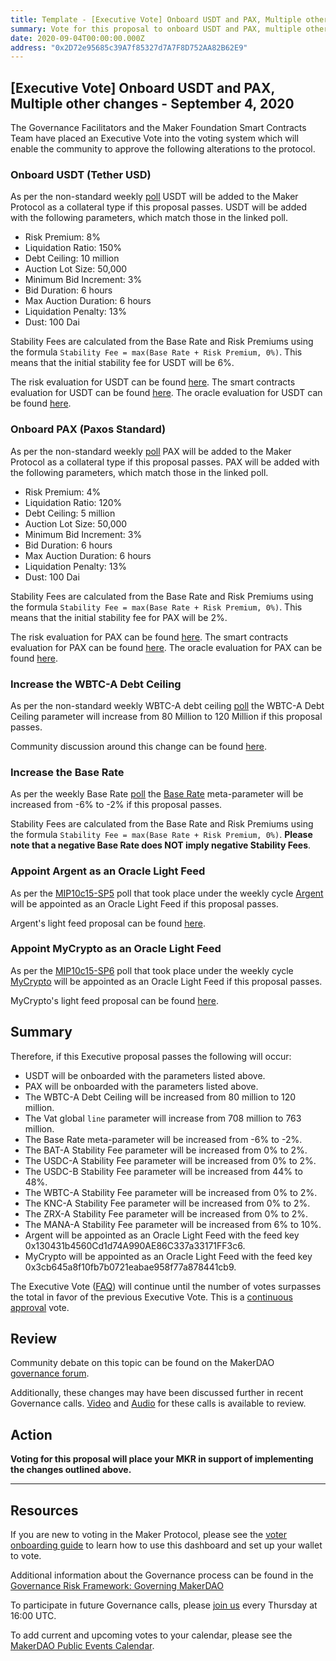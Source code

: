 ```yaml
---
title: Template - [Executive Vote] Onboard USDT and PAX, Multiple other changes - September 4, 2020
summary: Vote for this proposal to onboard USDT and PAX, multiple other changes - September 4, 2020
date: 2020-09-04T00:00:00.000Z
address: "0x2D72e95685c39A7f85327d7A7F8D752AA82B62E9"
---
```

## [Executive Vote] Onboard USDT and PAX, Multiple other changes - September 4, 2020

The Governance Facilitators and the Maker Foundation Smart Contracts Team have placed an Executive Vote into the voting system which will enable the community to approve the following alterations to the protocol.

### Onboard USDT (Tether USD)

As per the non-standard weekly [poll](https://vote.makerdao.com/polling-proposal/qmxm6bdgjqdwzzdueqcq6crplhrvdjlrnpcfk87y76rdtj) USDT will be added to the Maker Protocol as a collateral type if this proposal passes. USDT will be added with the following parameters, which match those in the linked poll.

* Risk Premium: 8%
* Liquidation Ratio: 150%
* Debt Ceiling: 10 million
* Auction Lot Size: 50,000
* Minimum Bid Increment: 3%
* Bid Duration: 6 hours
* Max Auction Duration: 6 hours
* Liquidation Penalty: 13%
* Dust: 100 Dai

Stability Fees are calculated from the Base Rate and Risk Premiums using the formula `Stability Fee = max(Base Rate + Risk Premium, 0%)`. This means that the initial stability fee for USDT will be 6%.

The risk evaluation for USDT can be found [here](https://forum.makerdao.com/t/usdt-pax-collateral-onboarding-risk-evaluation/3723).
The smart contracts evaluation for USDT can be found [here](https://forum.makerdao.com/t/usdt-erc20-token-smart-contract-technical-assessment/3462).
The oracle evaluation for USDT can be found [here](https://forum.makerdao.com/t/mip10c3-sp6-proposal-usdtusd-oracle-collateral-onboarding-oracle-assessment/3541).

### Onboard PAX (Paxos Standard)

As per the non-standard weekly [poll](https://vote.makerdao.com/polling-proposal/qmd2y6dyv9zxve85u3jaxvogtzd4ihvqtmt5c7du6vcghk) PAX will be added to the Maker Protocol as a collateral type if this proposal passes. PAX will be added with the following parameters, which match those in the linked poll.

* Risk Premium: 4%
* Liquidation Ratio: 120%
* Debt Ceiling: 5 million
* Auction Lot Size: 50,000
* Minimum Bid Increment: 3%
* Bid Duration: 6 hours
* Max Auction Duration: 6 hours
* Liquidation Penalty: 13%
* Dust: 100 Dai

Stability Fees are calculated from the Base Rate and Risk Premiums using the formula `Stability Fee = max(Base Rate + Risk Premium, 0%)`. This means that the initial stability fee for PAX will be 2%.

The risk evaluation for PAX can be found [here](https://forum.makerdao.com/t/usdt-pax-collateral-onboarding-risk-evaluation/3723).
The smart contracts evaluation for PAX can be found [here](https://forum.makerdao.com/t/paxusd-erc20-token-smart-contract-technical-assessment/3461).
The oracle evaluation for PAX can be found [here](https://forum.makerdao.com/t/mip10c3-sp7-proposal-paxusd-oracle-collateral-onboarding-oracle-assessment/3556).

### Increase the WBTC-A Debt Ceiling

As per the non-standard weekly WBTC-A debt ceiling [poll](https://vote.makerdao.com/polling-proposal/qmek6shlrhbansnskchm1tkgnkk7mlkxysbmgb1n2kxdsy) the WBTC-A Debt Ceiling parameter will increase from 80 Million to 120 Million if this proposal passes.

Community discussion around this change can be found [here](https://forum.makerdao.com/t/signal-request-increase-wbtc-debt-ceiling/3731).

### Increase the Base Rate

As per the weekly Base Rate [poll](https://vote.makerdao.com/polling-proposal/qmupsxcpwjj79qgvqu5mwkrdiu2aymkrdwqabri2ie3lgw) the [Base Rate](https://forum.makerdao.com/t/discussion-change-the-stability-fee-structure/2258) meta-parameter will be increased from -6% to -2% if this proposal passes.

Stability Fees are calculated from the Base Rate and Risk Premiums using the formula `Stability Fee = max(Base Rate + Risk Premium, 0%)`. **Please note that a negative Base Rate does NOT imply negative Stability Fees**.

### Appoint Argent as an Oracle Light Feed

As per the [MIP10c15-SP5](https://vote.makerdao.com/polling-proposal/qmsmymcmpbnyrz3vrzezbgajfxxfz38eg3qe449afudxfx) poll that took place under the weekly cycle [Argent](https://www.argent.xyz/) will be appointed as an Oracle Light Feed if this proposal passes.

Argent's light feed proposal can be found [here](https://forum.makerdao.com/t/mip10c14-sp5-proposal-appoint-argent-as-a-light-feed/3015).

### Appoint MyCrypto as an Oracle Light Feed

As per the [MIP10c15-SP6](https://vote.makerdao.com/polling-proposal/qmryo2jjp24wp5hg7iourzpszbkqoygrabouxgtbruwsyv) poll that took place under the weekly cycle [MyCrypto](https://mycrypto.com/) will be appointed as an Oracle Light Feed if this proposal passes.

MyCrypto's light feed proposal can be found [here](https://forum.makerdao.com/t/mip10c14-sp6-proposal-appoint-mycrypto-as-a-light-feed/3383).

## Summary

Therefore, if this Executive proposal passes the following will occur:
- USDT will be onboarded with the parameters listed above.
- PAX will be onboarded with the parameters listed above.
- The WBTC-A Debt Ceiling will be increased from 80 million to 120 million.
- The Vat global `line` parameter will increase from 708 million to 763 million.
- The Base Rate meta-parameter will be increased from -6% to -2%.
- The BAT-A Stability Fee parameter will be increased from 0% to 2%.
- The USDC-A Stability Fee parameter will be increased from 0% to 2%.
- The USDC-B Stability Fee parameter will be increased from 44% to 48%.
- The WBTC-A Stability Fee parameter will be increased from 0% to 2%.
- The KNC-A Stability Fee parameter will be increased from 0% to 2%.
- The ZRX-A Stability Fee parameter will be increased from 0% to 2%.
- The MANA-A Stability Fee parameter will be increased from 6% to 10%.
- Argent will be appointed as an Oracle Light Feed with the feed key 0x130431b4560Cd1d74A990AE86C337a33171FF3c6.
- MyCrypto will be appointed as an Oracle Light Feed with the feed key 0x3cb645a8f10fb7b0721eabae958f77a878441cb9.

The Executive Vote ([FAQ](https://community-development.makerdao.com/makerdao-mcd-faqs/faqs#governance)) will continue until the number of votes surpasses the total in favor of the previous Executive Vote. This is a [continuous approval](https://community-development.makerdao.com/makerdao-mcd-faqs/faqs/governance#what-is-continuous-approval-voting) vote.

## Review

Community debate on this topic can be found on the MakerDAO [governance forum](https://forum.makerdao.com/).

Additionally, these changes may have been discussed further in recent Governance calls. [Video](https://www.youtube.com/playlist?list=PLLzkWCj8ywWNq5-90-Id6VPSsrk4OWVan) and [Audio](https://soundcloud.com/makerdao/sets/governance-calls) for these calls is available to review.

## Action

**Voting for this proposal will place your MKR in support of implementing the changes outlined above.**

---

## Resources

If you are new to voting in the Maker Protocol, please see the [voter onboarding guide](https://community-development.makerdao.com/onboarding/voter-onboarding) to learn how to use this dashboard and set up your wallet to vote.

Additional information about the Governance process can be found in the [Governance Risk Framework: Governing MakerDAO](https://community-development.makerdao.com/governance/governance-risk-framework)

To participate in future Governance calls, please [join us](https://community-development.makerdao.com/governance/governance-and-risk-meetings) every Thursday at 16:00 UTC.

To add current and upcoming votes to your calendar, please see the [MakerDAO Public Events Calendar](https://calendar.google.com/calendar/embed?src=makerdao.com_3efhm2ghipksegl009ktniomdk%40group.calendar.google.com&ctz=America%2FLos_Angeles).
